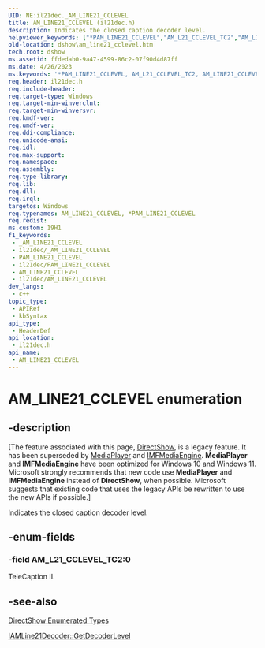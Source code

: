 ```yaml
---
UID: NE:il21dec._AM_LINE21_CCLEVEL
title: AM_LINE21_CCLEVEL (il21dec.h)
description: Indicates the closed caption decoder level.
helpviewer_keywords: ["*PAM_LINE21_CCLEVEL","AM_L21_CCLEVEL_TC2","AM_LINE21_CCLEVEL","AM_LINE21_CCLEVEL","AM_LINE21_CCLEVEL enumeration [DirectShow]","AM_LINE21_CCLEVELEnumeration","PAM_LINE21_CCLEVEL","PAM_LINE21_CCLEVEL enumeration pointer [DirectShow]","dshow.am_line21_cclevel","il21dec/AM_L21_CCLEVEL_TC2","il21dec/AM_LINE21_CCLEVEL","il21dec/PAM_LINE21_CCLEVEL"]
old-location: dshow\am_line21_cclevel.htm
tech.root: dshow
ms.assetid: ffdedab0-9a47-4599-86c2-07f90d4d87ff
ms.date: 4/26/2023
ms.keywords: '*PAM_LINE21_CCLEVEL, AM_L21_CCLEVEL_TC2, AM_LINE21_CCLEVEL, AM_LINE21_CCLEVEL , AM_LINE21_CCLEVEL enumeration [DirectShow], AM_LINE21_CCLEVELEnumeration, PAM_LINE21_CCLEVEL, PAM_LINE21_CCLEVEL enumeration pointer [DirectShow], dshow.am_line21_cclevel, il21dec/AM_L21_CCLEVEL_TC2, il21dec/AM_LINE21_CCLEVEL, il21dec/PAM_LINE21_CCLEVEL'
req.header: il21dec.h
req.include-header: 
req.target-type: Windows
req.target-min-winverclnt: 
req.target-min-winversvr: 
req.kmdf-ver: 
req.umdf-ver: 
req.ddi-compliance: 
req.unicode-ansi: 
req.idl: 
req.max-support: 
req.namespace: 
req.assembly: 
req.type-library: 
req.lib: 
req.dll: 
req.irql: 
targetos: Windows
req.typenames: AM_LINE21_CCLEVEL, *PAM_LINE21_CCLEVEL
req.redist: 
ms.custom: 19H1
f1_keywords:
 - _AM_LINE21_CCLEVEL
 - il21dec/_AM_LINE21_CCLEVEL
 - PAM_LINE21_CCLEVEL
 - il21dec/PAM_LINE21_CCLEVEL
 - AM_LINE21_CCLEVEL
 - il21dec/AM_LINE21_CCLEVEL
dev_langs:
 - c++
topic_type:
 - APIRef
 - kbSyntax
api_type:
 - HeaderDef
api_location:
 - il21dec.h
api_name:
 - AM_LINE21_CCLEVEL
---
```


# AM_LINE21_CCLEVEL enumeration


## -description

\[The feature associated with this page, [DirectShow](/windows/win32/directshow/directshow), is a legacy feature. It has been superseded by [MediaPlayer](/uwp/api/Windows.Media.Playback.MediaPlayer) and [IMFMediaEngine](/windows/win32/api/mfmediaengine/nn-mfmediaengine-imfmediaengine). **MediaPlayer** and **IMFMediaEngine** have been optimized for Windows 10 and Windows 11. Microsoft strongly recommends that new code use **MediaPlayer** and **IMFMediaEngine** instead of **DirectShow**, when possible. Microsoft suggests that existing code that uses the legacy APIs be rewritten to use the new APIs if possible.\]

Indicates the closed caption decoder level.

## -enum-fields

### -field AM_L21_CCLEVEL_TC2:0

TeleCaption II.

## -see-also

<a href="/windows/desktop/DirectShow/directshow-enumerated-types">DirectShow Enumerated Types</a>



<a href="/windows/desktop/api/il21dec/nf-il21dec-iamline21decoder-getdecoderlevel">IAMLine21Decoder::GetDecoderLevel</a>
